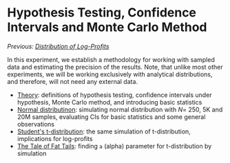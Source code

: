 # Hypothesis Testing, Confidence Intervals and Monte Carlo Method

*Previous: [Distribution of Log-Profits]*

In this experiment, we establish a methodology for working with sampled data and
estimating the precision of the results. Note, that unlike most other
experiments, we will be working exclusively with analytical distributions, and
therefore, will not need any external data.

- [Theory](theory.md): definitions of hypothesis testing, confidence intervals
  under hypothesis, Monte Carlo method, and introducing basic statistics
- [Normal distributinon](normal.md): simulating normal distribution with
  $N=$ 250, 5K and 20M samples, evaluating CIs for basic statistics and some
  general observations
- [Student's t-distribution](students.md): the same simulation of
  t-distribution, implications for log-profits
- [The Tale of Fat Tails](fat_tails.md): finding `a` (alpha) parameter for
  t-distribution by simulation

[Distribution of Log-Profits]: ../distribution
